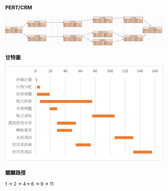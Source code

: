 
### PERT/CRM
![img](https://github.com/as209099/System_Analysis_Class/blob/main/PERT.png)

### 甘特圖
![img](https://github.com/as209099/System_Analysis_Class/blob/main/%E7%94%98%E7%89%B9%E5%9C%96.png)

### 關鍵路徑

1 -> 2 -> 4-> 6 -> 9 -> 11
